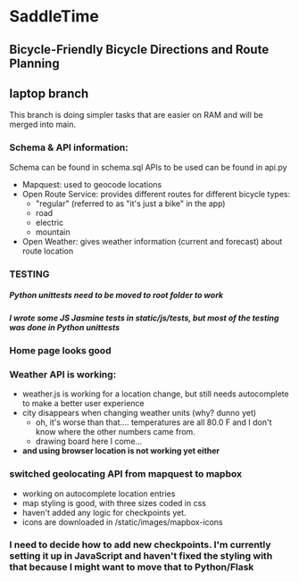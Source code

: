 # SaddleTime
## Bicycle-Friendly Bicycle Directions and Route Planning

## laptop branch
This branch is doing simpler tasks that are easier on RAM and will be merged into main.

### Schema & API information:
Schema can be found in schema.sql
APIs to be used can be found in api.py
 - Mapquest: used to geocode locations
 - Open Route Service: provides different routes for different bicycle types:
    - "regular" (referred to as "it's just a bike" in the app)
    - road
    - electric
    - mountain
 - Open Weather: gives weather information (current and forecast) about route location

### TESTING
##### Python unittests need to be moved to root folder to work
##### I wrote some JS Jasmine tests in static/js/tests, but most of the testing was done in Python unittests

### Home page looks good

### Weather API is working:
 - weather.js is working for a location change, but still needs autocomplete to make a better user experience
 - city disappears when changing weather units (why? dunno yet)
   - oh, it's worse than that.... temperatures are all 80.0 F and I don't know where the other numbers came from.
   - drawing board here I come...
 - **and using browser location is not working yet either**

### switched geolocating API from mapquest to mapbox
 - working on autocomplete location entries
 - map styling is good, with three sizes coded in css
 - haven't added any logic for checkpoints yet.
 - icons are downloaded in /static/images/mapbox-icons

### I need to decide how to add new checkpoints. I'm currently setting it up in JavaScript and haven't fixed the styling with that because I might want to move that to Python/Flask